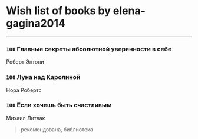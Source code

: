 # Wish list of books by elena-gagina2014
---

### `100` Главные секреты абсолютной уверенности в себе
Роберт Энтони

### `100` Луна над Каролиной
Нора Робертс

### `100` Если хочешь быть счастливым
Михаил Литвак
> рекомендована, библиотека

